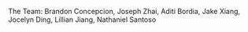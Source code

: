 The Team: Brandon Concepcion, Joseph Zhai, Aditi Bordia, Jake Xiang, Jocelyn Ding, Lillian Jiang, Nathaniel Santoso